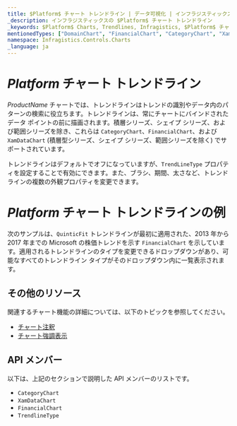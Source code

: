 ```yaml
---
title: $Platform$ チャート トレンドライン | データ可視化 | インフラジスティックス
_description: インフラジスティックスの $Platform$ チャート トレンドライン
_keywords: $Platform$ Charts, Trendlines, Infragistics, $Platform$ チャート, トレンドライン, インフラジスティックス
mentionedTypes: ["DomainChart", "FinancialChart", "CategoryChart", "XamDataChart", "TrendLineType"]
namespace: Infragistics.Controls.Charts
_language: ja
---
```


# $Platform$ チャート トレンドライン

$ProductName$ チャートでは、トレンドラインはトレンドの識別やデータ内のパターンの検索に役立ちます。トレンドラインは、常にチャートにバインドされたデータ ポイントの前に描画されます。積層シリーズ、シェイプ シリーズ、および範囲シリーズを除き、これらは `CategoryChart`、`FinancialChart`、および `XamDataChart` (積層型シリーズ、シェイプ シリーズ、範囲シリーズを除く) でサポートされています。

トレンドラインはデフォルトでオフになっていますが、`TrendLineType` プロパティを設定することで有効にできます。また、ブラシ、期間、太さなど、トレンドラインの複数の外観プロパティを変更できます。

# $Platform$ チャート トレンドラインの例

次のサンプルは、`QuinticFit` トレンドラインが最初に適用された、2013 年から 2017 年までの Microsoft の株価トレンドを示す `FinancialChart` を示しています。適用されるトレンドラインのタイプを変更できるドロップダウンがあり、可能なすべてのトレンドライン タイプがそのドロップダウン内に一覧表示されます。

<code-view style="height: 500px"
           data-demos-base-url="{environment:dvDemosBaseUrl}"
           iframe-src="{environment:dvDemosBaseUrl}/charts/financial-chart-trendlines"
           alt="$Platform$ トレンドラインの例"
           github-src="charts/financial-chart/trendlines">
</code-view>

<div class="divider--half"></div>

## その他のリソース

関連するチャート機能の詳細については、以下のトピックを参照してください。

- [チャート注釈](chart-annotations.md)
- [チャート強調表示](chart-highlighting.md)

## API メンバー

以下は、上記のセクションで説明した API メンバーのリストです。

- `CategoryChart`
- `XamDataChart`
- `FinancialChart`
- `TrendlineType`
